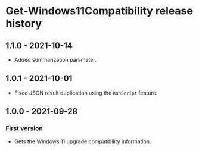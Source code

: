# Get-Windows11Compatibility release history

## 1.1.0 - 2021-10-14

* Added summarization parameter.

## 1.0.1 - 2021-10-01

* Fixed JSON result duplication using the `RunScript` feature.

## 1.0.0 - 2021-09-28

### First version

* Gets the Windows 11 upgrade compatibility information.